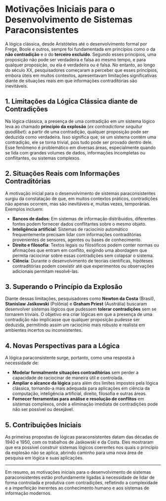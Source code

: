 
# Motivações Iniciais para o Desenvolvimento de Sistemas Paraconsistentes

A lógica clássica, desde Aristóteles até o desenvolvimento formal por Frege, Boole e outros, sempre foi fundamentada em princípios como o da **não contradição** e o do **terceiro excluído**. Segundo esses princípios, uma proposição não pode ser verdadeira e falsa ao mesmo tempo, e para qualquer proposição, ou ela é verdadeira ou é falsa. No entanto, ao longo do século XX, pesquisadores começaram a perceber que esses princípios, embora úteis em muitos contextos, apresentavam limitações significativas diante de situações reais em que informações contraditórias são inevitáveis.

## 1. Limitações da Lógica Clássica diante de Contradições

Na lógica clássica, a presença de uma contradição em um sistema lógico leva ao chamado **princípio da explosão** (*ex contradictione sequitur quodlibet*): a partir de uma contradição, qualquer proposição pode ser deduzida como verdadeira. Isso significa que, se um sistema contém uma contradição, ele se torna trivial, pois tudo pode ser provado dentro dele. Esse fenômeno é problemático em diversas áreas, especialmente quando se lida com grandes volumes de dados, informações incompletas ou conflitantes, ou sistemas complexos.

## 2. Situações Reais com Informações Contraditórias

A motivação inicial para o desenvolvimento de sistemas paraconsistentes surgiu da constatação de que, em muitos contextos práticos, contradições não apenas ocorrem, mas são inevitáveis e, muitas vezes, temporárias. Exemplos incluem:

- **Bancos de dados**: Em sistemas de informação distribuídos, diferentes fontes podem fornecer dados conflitantes sobre o mesmo objeto.
- **Inteligência artificial**: Sistemas de raciocínio automático frequentemente precisam lidar com informações contraditórias provenientes de sensores, agentes ou bases de conhecimento.
- **Direito e filosofia**: Textos legais ou filosóficos podem conter normas ou afirmações que entram em conflito, exigindo uma abordagem que permita raciocinar sobre essas contradições sem colapsar o sistema.
- **Ciência**: Durante o desenvolvimento de teorias científicas, hipóteses contraditórias podem coexistir até que experimentos ou observações adicionais permitam resolvê-las.

## 3. Superando o Princípio da Explosão

Diante dessas limitações, pesquisadores como **Newton da Costa** (Brasil), **Stanislaw Jaśkowski** (Polônia) e **Graham Priest** (Austrália) buscaram desenvolver sistemas lógicos que pudessem **tolerar contradições** sem se tornarem triviais. O objetivo era criar lógicas em que a presença de uma contradição não implicasse que qualquer proposição pudesse ser deduzida, permitindo assim um raciocínio mais robusto e realista em ambientes incertos ou inconsistentes.

## 4. Novas Perspectivas para a Lógica

A lógica paraconsistente surge, portanto, como uma resposta à necessidade de:

- **Modelar formalmente situações contraditórias** sem perder a capacidade de raciocinar de maneira útil e controlada.
- **Ampliar o alcance da lógica** para além dos limites impostos pela lógica clássica, tornando-a mais adequada para aplicações em ciência da computação, inteligência artificial, direito, filosofia e outras áreas.
- **Fornecer ferramentas para análise e resolução de conflitos** em sistemas complexos, onde a eliminação imediata de contradições pode não ser possível ou desejável.

## 5. Contribuições Iniciais

As primeiras propostas de lógicas paraconsistentes datam das décadas de 1940 e 1950, com os trabalhos de Jaśkowski e da Costa. Eles mostraram que era possível construir sistemas lógicos coerentes nos quais o princípio da explosão não se aplica, abrindo caminho para uma nova área de pesquisa em lógica e suas aplicações.

___

Em resumo, as motivações iniciais para o desenvolvimento de sistemas paraconsistentes estão profundamente ligadas à necessidade de lidar de forma controlada e produtiva com contradições, refletindo a complexidade e a imperfeição inerentes ao conhecimento humano e aos sistemas de informação modernos.


